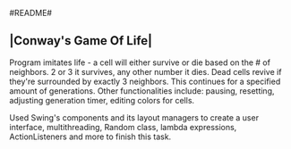 #README#

|Conway's Game Of Life|
-----------------------
Program imitates life - a cell will either survive or die based on the # of neighbors. 2 or 3 it survives, any
other number it dies. Dead cells revive if they're surrounded by exactly 3 neighbors. This continues for a specified
amount of generations. Other functionalities include: pausing, resetting, adjusting generation timer, editing colors
for cells.

Used Swing's components and its layout managers to create a user interface, multithreading, Random class, lambda
expressions, ActionListeners and more to finish this task.  